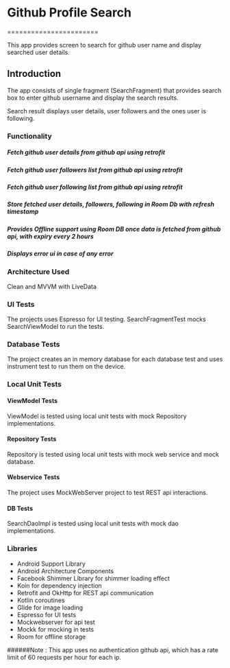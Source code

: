 # Github Profile Search
=======================

This app provides screen to search for github user name and display searched user details.

Introduction
-------------
The app consists of single fragment (SearchFragment) that provides search box to enter github username and display the search results.

Search result displays user details, user followers and the ones user is following.

### Functionality
##### Fetch github user details from github api using retrofit
##### Fetch github user followers list from github api using retrofit
##### Fetch github user following list from github api using retrofit
##### Store fetched user details, followers, following in Room Db with refresh timestamp
##### Provides Offline support using Room DB once data is fetched from github api, with expiry every 2 hours
##### Displays error ui in case of any error

### Architecture Used
Clean and MVVM with LiveData

### UI Tests
The projects uses Espresso for UI testing.
SearchFragmentTest mocks SearchViewModel to run the tests.

### Database Tests
The project creates an in memory database for each database test
and uses instrument test to run them on the device.

### Local Unit Tests
#### ViewModel Tests
ViewModel is tested using local unit tests with mock Repository
implementations.

#### Repository Tests
Repository is tested using local unit tests with mock web service and
mock database.

#### Webservice Tests
The project uses MockWebServer project to test REST api interactions.

#### DB Tests
SearchDaoImpl is tested using local unit tests with mock dao implementations.

### Libraries
* Android Support Library
* Android Architecture Components
* Facebook Shimmer Library for shimmer loading effect
* Koin for dependency injection
* Retrofit and OkHttp for REST api communication
* Kotlin coroutines
* Glide for image loading
* Espresso for UI tests
* Mockwebserver for api test
* Mockk for mocking in tests
* Room for offline storage

######Note :
This app uses no authentication github api, which has a rate limit of 60 requests per hour for each ip.



